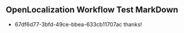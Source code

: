 ## OpenLocalization Workflow Test MarkDown
* 67df6d77-3bfd-49ce-bbea-633cb11707ac 
thanks!<!--HONumber=Mar16_HO3-->
